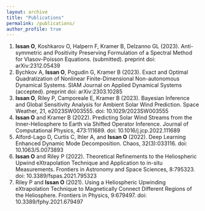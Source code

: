```yaml
---
layout: archive
title: "Publications"
permalink: /publications/
author_profile: true
---
```


1. **Issan O**, Koshkarov O, Halpern F, Kramer B, Delzanno GL (2023). Anti-symmetric and Positivity Preserving Formulation of a Spectral Method for Vlasov-Poisson Equations. (submitted). preprint doi: arXiv:2312.05439
2. Bychkov A, **Issan O**, Pogudin G, Kramer B (2023). Exact and Optimal Quadratization of Nonlinear Finite-Dimensional Non-autonomous Dynamical Systems. SIAM Journal on Applied Dynamical Systems (accepted). preprint doi: arXiv:2303.10285
3. **Issan O**, Riley P, Camporeale E, Kramer B (2023). Bayesian Inference and Global Sensitivity Analysis for Ambient Solar Wind Prediction. Space Weather, 21, e2023SW003555. doi: 10.1029/2023SW003555
4. **Issan O** and Kramer B (2022). Predicting Solar Wind Streams from the Inner-Heliosphere to Earth via Shifted Operator Inference. Journal of Computational Physics, 473:111689. doi: 10.1016/j.jcp.2022.111689
5. Alford-Lago D, Curtis C, Ihler A, and **Issan O** (2022). Deep Learning Enhanced Dynamic Mode Decomposition. Chaos, 32(3):033116. doi: 10.1063/5.0073893
6. **Issan O** and Riley P (2022). Theoretical Refinements to the Heliospheric Upwind eXtrapolation Technique and Application to in-situ Measurements. Frontiers in Astronomy and Space Sciences, 8:795323. doi: 10.3389/fspas.2021.795323
7. Riley P and **Issan O** (2021). Using a Heliospheric Upwinding eXtrapolation Technique to Magnetically Connect Different Regions of the Heliosphere. Frontiers in Physics, 9:679497. doi: 10.3389/fphy.2021.679497
